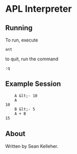 APL Interpreter
===============

Running
-------

To run, execute

    ant

to quit, run the command

    :q

Example Session
---------------

        A &lt;- 10
        A
    10
        B &lt;- 5
        A + B
    15

About
-----

Written by Sean Kelleher.
